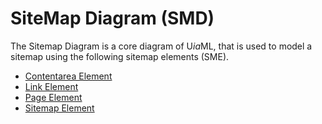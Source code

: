 # SiteMap Diagram (SMD)

The Sitemap Diagram is a core diagram of U*ia*ML, that is used to model a sitemap using the following sitemap elements (SME).

* [Contentarea Element](smd-contentarea/README.md)
* [Link Element](smd-link/README.md)
* [Page Element](smd-page/README.md)
* [Sitemap Element](smd-sitemap/README.md)